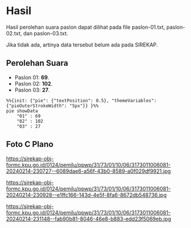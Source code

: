 # Hasil

Hasil perolehan suara paslon dapat dilihat pada file paslon-01.txt, paslon-02.txt, dan paslon-03.txt.

Jika tidak ada, artinya data tersebut belum ada pada SIREKAP.

## Perolehan Suara

 * Paslon 01: **69**.
 * Paslon 02: **102**.
 * Paslon 03: **27**.

```mermaid
%%{init: {"pie": {"textPosition": 0.5}, "themeVariables": {"pieOuterStrokeWidth": "5px"}} }%%
pie showData
    "01" : 69
    "02" : 102
    "03" : 27
```
## Foto C Plano

https://sirekap-obj-formc.kpu.go.id/0124/pemilu/ppwp/31/73/01/10/06/3173011006081-20240214-230727--6089dae6-a56f-43b0-8589-a0f029df9921.jpg

https://sirekap-obj-formc.kpu.go.id/0124/pemilu/ppwp/31/73/01/10/06/3173011006081-20240214-230928--e1ffc166-143d-4e5f-8fa6-8672db548736.jpg

https://sirekap-obj-formc.kpu.go.id/0124/pemilu/ppwp/31/73/01/10/06/3173011006081-20240214-231148--fab90b81-8046-46e8-b883-edd23f5069eb.jpg
